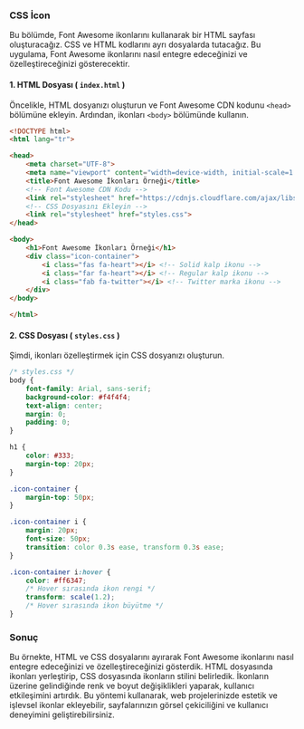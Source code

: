 ### CSS İcon

Bu bölümde, Font Awesome ikonlarını kullanarak bir HTML sayfası oluşturacağız. CSS ve HTML kodlarını ayrı dosyalarda tutacağız. Bu uygulama, Font Awesome ikonlarını nasıl entegre edeceğinizi ve özelleştireceğinizi gösterecektir.

#### 1. HTML Dosyası ( `index.html` )

Öncelikle, HTML dosyanızı oluşturun ve Font Awesome CDN kodunu `<head>` bölümüne ekleyin. Ardından, ikonları `<body>` bölümünde kullanın.

```html
<!DOCTYPE html>
<html lang="tr">

<head>
    <meta charset="UTF-8">
    <meta name="viewport" content="width=device-width, initial-scale=1.0">
    <title>Font Awesome İkonları Örneği</title>
    <!-- Font Awesome CDN Kodu -->
    <link rel="stylesheet" href="https://cdnjs.cloudflare.com/ajax/libs/font-awesome/6.0.0-beta3/css/all.min.css">
    <!-- CSS Dosyasını Ekleyin -->
    <link rel="stylesheet" href="styles.css">
</head>

<body>
    <h1>Font Awesome İkonları Örneği</h1>
    <div class="icon-container">
        <i class="fas fa-heart"></i> <!-- Solid kalp ikonu -->
        <i class="far fa-heart"></i> <!-- Regular kalp ikonu -->
        <i class="fab fa-twitter"></i> <!-- Twitter marka ikonu -->
    </div>
</body>

</html>
```

#### 2. CSS Dosyası ( `styles.css` )

Şimdi, ikonları özelleştirmek için CSS dosyanızı oluşturun.

```css
/* styles.css */
body {
    font-family: Arial, sans-serif;
    background-color: #f4f4f4;
    text-align: center;
    margin: 0;
    padding: 0;
}

h1 {
    color: #333;
    margin-top: 20px;
}

.icon-container {
    margin-top: 50px;
}

.icon-container i {
    margin: 20px;
    font-size: 50px;
    transition: color 0.3s ease, transform 0.3s ease;
}

.icon-container i:hover {
    color: #ff6347;
    /* Hover sırasında ikon rengi */
    transform: scale(1.2);
    /* Hover sırasında ikon büyütme */
}
```

### Sonuç

Bu örnekte, HTML ve CSS dosyalarını ayırarak Font Awesome ikonlarını nasıl entegre edeceğinizi ve özelleştireceğinizi gösterdik. HTML dosyasında ikonları yerleştirip, CSS dosyasında ikonların stilini belirledik. İkonların üzerine gelindiğinde renk ve boyut değişiklikleri yaparak, kullanıcı etkileşimini artırdık. Bu yöntemi kullanarak, web projelerinizde estetik ve işlevsel ikonlar ekleyebilir, sayfalarınızın görsel çekiciliğini ve kullanıcı deneyimini geliştirebilirsiniz.
